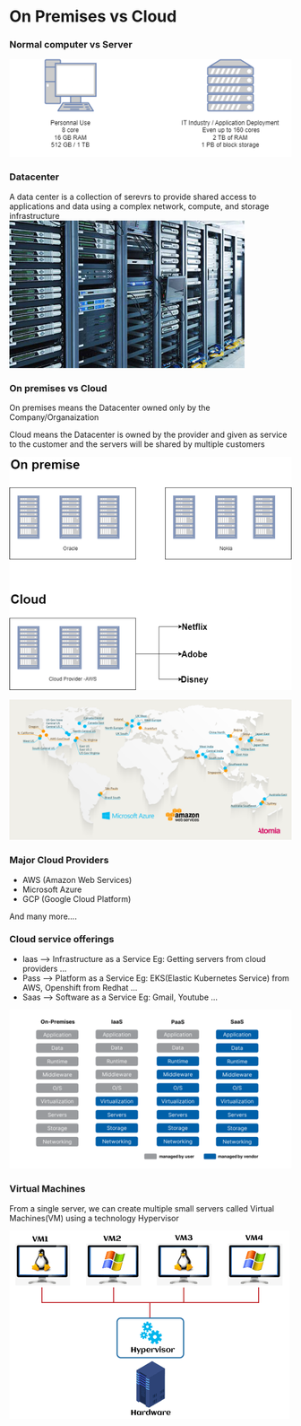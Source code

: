 # On Premises vs Cloud

### Normal computer vs Server
![](/content/devops-journey/images/computer-server.png)

### Datacenter

A data center is a collection of serevrs to  provide shared access to applications and data using a complex network, compute, and storage infrastructure
![](/content/devops-journey/images/data-center.jpg)

### On premises vs Cloud

On premises means the Datacenter owned only by the Company/Organaization

Cloud means the Datacenter is owned by the provider and given as service to the customer and the servers will be shared by multiple customers

![](/content/devops-journey/images/cloud.png)

![](/content/devops-journey/images/aws-azure-world-map.png)

### Major Cloud Providers
* AWS (Amazon Web Services)
* Microsoft Azure
* GCP (Google Cloud Platform)

And many more....

### Cloud service offerings
* Iaas --> Infrastructure as a Service Eg: Getting servers from cloud providers ...
* Pass --> Platform as a Service Eg: EKS(Elastic Kubernetes Service) from AWS, Openshift from Redhat ...
* Saas --> Software as a Service Eg: Gmail, Youtube ...

![](/content/devops-journey/images/iaas.png)

### Virtual Machines

From a single server, we can create multiple small servers called Virtual Machines(VM) using a technology Hypervisor

![](/content/devops-journey/images/cloud-hypervisor.png)